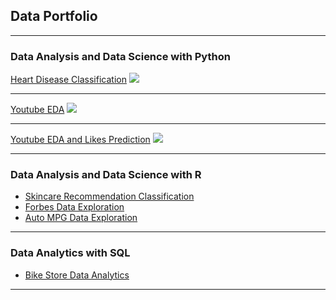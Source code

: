 ## Data Portfolio

---

### Data Analysis and Data Science with Python

[Heart Disease Classification](/sample_page)
<img src="images/dummy_thumbnail.jpg?raw=true"/>

---
[Youtube EDA](/pdf/sample_presentation.pdf)
<img src="images/dummy_thumbnail.jpg?raw=true"/>

---
[Youtube EDA and Likes Prediction](http://example.com/)
<img src="images/dummy_thumbnail.jpg?raw=true"/>

---

### Data Analysis and Data Science with R

- [Skincare Recommendation Classification](http://example.com/)
- [Forbes Data Exploration](http://example.com/)
- [Auto MPG Data Exploration](http://example.com/)

---

### Data Analytics with SQL
- [Bike Store Data Analytics](http://example.com/)

---

